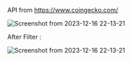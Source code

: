 API from https://www.coingecko.com/

![Screenshot from 2023-12-16 22-13-21](https://github.com/elahe919/Cryptocurrency/assets/58299567/7bf34b51-d63f-4aff-9955-091b768254df)

After Filter :

![Screenshot from 2023-12-16 22-13-21](https://github.com/elahe919/Cryptocurrency/assets/58299567/7c4ed1ac-fe9d-4eba-b4e4-87a5ae8d999b)



